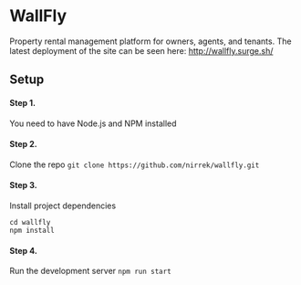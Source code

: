 # WallFly
Property rental management platform for owners, agents, and tenants. The latest deployment of the site can be seen here: http://wallfly.surge.sh/

## Setup
#### Step 1.
You need to have Node.js and NPM installed

#### Step 2.
Clone the repo
`git clone https://github.com/nirrek/wallfly.git`

#### Step 3.
Install project dependencies
```
cd wallfly
npm install
```

#### Step 4.
Run the development server
`npm run start`


